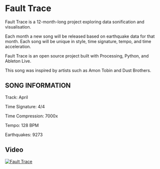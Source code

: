 # Fault Trace

Fault Trace is a 12-month-long project exploring data sonification and visualisation.

Each month a new song will be released based on earthquake data for that month. Each song will be unique in style, time signature, tempo, and time acceleration.

Fault Trace is an open source project built with Processing, Python, and Ableton Live.

This song was inspired by artists such as Amon Tobin and Dust Brothers.

## SONG INFORMATION

Track: April

Time Signature: 4/4

Time Compression: 7000x

Tempo: 128 BPM

Earthquakes: 9273

## Video

[![Fault Trace](https://img.youtube.com/vi/Sulk7En_Zy0/maxresdefault.jpg)](https://www.youtube.com/watch?v=Sulk7En_Zy0)
